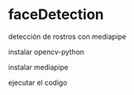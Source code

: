 # faceDetection
detección de rostros con mediapipe


instalar opencv-python

instalar mediapipe

ejecutar el codigo
